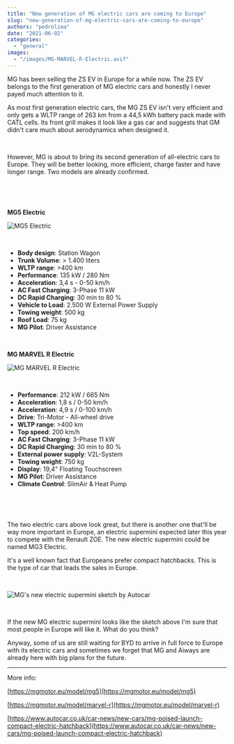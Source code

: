 ```yaml
---
title: "New generation of MG electric cars are coming to Europe"
slug: "new-generation-of-mg-electric-cars-are-coming-to-europe"
authors: "pedrolima"
date: "2021-06-02"
categories: 
  - "general"
images: 
  - "/images/MG-MARVEL-R-Electric.avif"
---
```


MG has been selling the ZS EV in Europe for a while now. The ZS EV belongs to the first generation of MG electric cars and honestly I never payed much attention to it.

As most first generation electric cars, the MG ZS EV isn't very efficient and only gets a WLTP range of 263 km from a 44,5 kWh battery pack made with CATL cells. Its front grill makes it look like a gas car and suggests that GM didn't care much about aerodynamics when designed it.

 

However, MG is about to bring its second generation of all-electric cars to Europe. They will be better looking, more efficient, charge faster and have longer range. Two models are already confirmed.

 

 

**MG5 Electric**

![MG5 Electric](images/MG5-Electric.avif)

 

- **Body design**: Station Wagon
- **Trunk Volume**: > 1.400 liters
- **WLTP range**: >400 km
- **Performance**: 135 kW / 280 Nm
- **Acceleration**: 3,4 s - 0-50 km/h
- **AC Fast Charging**: 3-Phase 11 kW
- **DC Rapid Charging**: 30 min to 80 %
- **Vehicle to Load**: 2.500 W External Power Supply
- **Towing weight**: 500 kg
- **Roof Load**: 75 kg
- **MG Pilot**: Driver Assistance

 

**MG MARVEL R Electric**

![MG MARVEL R Electric](images/MG-MARVEL-R-Electric.avif)

 

- **Performance**: 212 kW / 665 Nm
- **Acceleration**: 1,8 s / 0-50 km/h
- **Acceleration**: 4,9 s / 0-100 km/h
- **Drive**: Tri-Motor - All-wheel drive
- **WLTP range**: >400 km
- **Top speed**: 200 km/h
- **AC Fast Charging**: 3-Phase 11 kW
- **DC Rapid Charging**: 30 min to 80 %
- **External power supply**: V2L-System
- **Towing weight**: 750 kg
- **Display**: 19,4" Floating Touchscreen
- **MG Pilot**: Driver Assistance
- **Climate Control**: SlimAir & Heat Pump

 

 

The two electric cars above look great, but there is another one that'll be way more important in Europe, an electric supermini expected later this year to compete with the Renault ZOE. The new electric supermini could be named MG3 Electric.

It's a well known fact that Europeans prefer compact hatchbacks. This is the type of car that leads the sales in Europe.

 

![MG's new electric supermini sketch by Autocar](images/MGs-new-electric-supermini-sketch-by-Autocar.avif)

 

If the new MG electric supermini looks like the sketch above I'm sure that most people in Europe will like it. What do you think?

Anyway, some of us are still waiting for BYD to arrive in full force to Europe with its electric cars and sometimes we forget that MG and Aiways are already here with big plans for the future.

---

More info:

[https://mgmotor.eu/model/mg5](https://mgmotor.eu/model/mg5)

[https://mgmotor.eu/model/marvel-r](https://mgmotor.eu/model/marvel-r)

[https://www.autocar.co.uk/car-news/new-cars/mg-poised-launch-compact-electric-hatchback](https://www.autocar.co.uk/car-news/new-cars/mg-poised-launch-compact-electric-hatchback)
